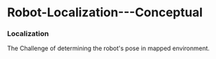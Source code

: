 # Robot-Localization---Conceptual

### Localization
The Challenge of determining the robot's pose in mapped environment. 
